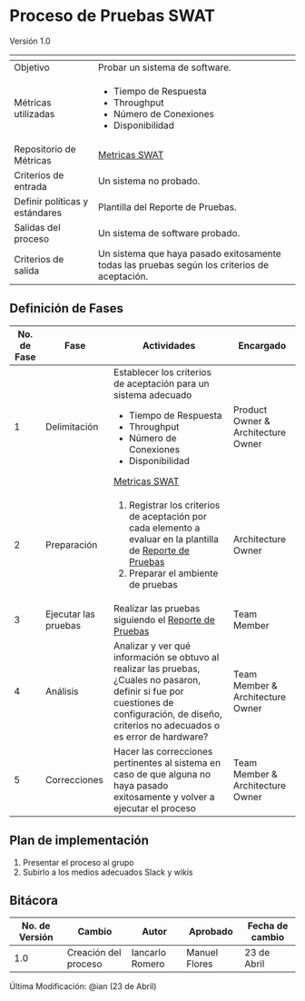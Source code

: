 # Proceso de Pruebas SWAT
Versión 1.0

[]() | []()
--|--
Objetivo | Probar un sistema de software.
Métricas utilizadas | <ul><li>Tiempo de Respuesta</li><li>Throughput</li><li>Número de Conexiones</li><li>Disponibilidad</li></ul>
Repositorio de Métricas | [Metricas SWAT](https://github.com/CaveLabs-1/Wiki/blob/master/SWAT/MetricaSWAT.md "Metricas SWAT")
Criterios de entrada | Un sistema no probado.
Definir políticas y estándares | Plantilla del Reporte de Pruebas.
Salidas del proceso | Un sistema de software probado.
Criterios de salida | Un sistema que haya pasado exitosamente todas las pruebas según  los criterios de aceptación. 

## Definición de Fases
No. de Fase | Fase | Actividades | Encargado
------------|------|-------------|-----------
1 | Delimitación | Establecer los criterios de aceptación para un sistema adecuado<ul><li>Tiempo de Respuesta</li><li>Throughput</li><li>Número de Conexiones</li><li>Disponibilidad</li></ul>[Metricas SWAT](https://github.com/CaveLabs-1/Wiki/blob/master/SWAT/MetricaSWAT.md "Metricas SWAT") | Product Owner & Architecture Owner
2 | Preparación | <ol><li>Registrar los criterios de aceptación por cada elemento a evaluar en la plantilla de [Reporte de Pruebas](https://github.com/CaveLabs-1/Wiki/blob/master/SWAT/ReporteSWAT.md "Reporte de Pruebas")</li><li>Preparar el ambiente de pruebas</li></ol>| Architecture Owner
3 | Ejecutar las pruebas | Realizar las pruebas siguiendo el [Reporte de Pruebas](https://github.com/CaveLabs-1/Wiki/blob/master/SWAT/ReporteSWAT.md "Reporte de Pruebas") | Team  Member
4 | Análisis | Analizar y ver qué información se obtuvo al realizar las pruebas, ¿Cuales no pasaron, definir si fue por cuestiones de configuración, de diseño, criterios no adecuados o es error de hardware? | Team Member & Architecture Owner
5 | Correcciones | Hacer las correcciones pertinentes al sistema en caso de que alguna no haya pasado exitosamente y volver a ejecutar el proceso | Team Member & Architecture Owner

## Plan de implementación

<ol><li>Presentar el proceso al grupo</li><li>Subirlo a los medios adecuados Slack y wikis</li></ol>

## Bitácora
No. de Versión | Cambio | Autor | Aprobado | Fecha de cambio
------------|------|-------------|-----------|-----------
1.0 |Creación del proceso | Iancarlo Romero | Manuel Flores | 23 de Abril


Última Modificación: @ian (23 de Abril)

